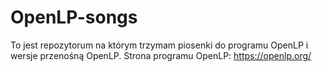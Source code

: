 # OpenLP-songs
To jest repozytorum na którym trzymam piosenki do programu OpenLP i wersje przenośną OpenLP.
Strona programu OpenLP: https://openlp.org/
 
